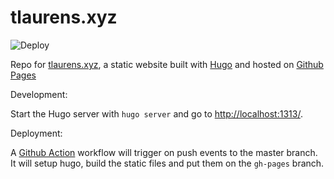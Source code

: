 # tlaurens.xyz

![Deploy](https://github.com/thibaultlaurens/tlaurens.xyz/workflows/Deploy/badge.svg?branch=master)

Repo for [tlaurens.xyz](https://tlaurens.xyz), a static website built with [Hugo](https://gohugo.io/) and hosted on [Github Pages](https://pages.github.com/)

Development:

Start the Hugo server with `hugo server` and go to [http://localhost:1313/](http://localhost:1313/).

Deployment:

A [Github Action](https://github.com/features/actions) workflow will trigger on push events to the master branch. It will setup hugo, build the static files and put them on the `gh-pages` branch.
